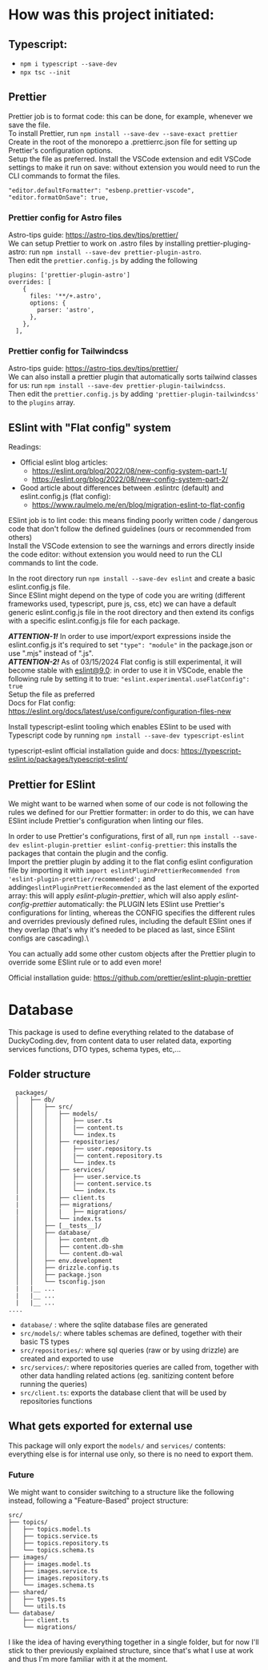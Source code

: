 # How was this project initiated:

## Typescript:

- `npm i typescript --save-dev`
- `npx tsc --init`

## Prettier

Prettier job is to format code: this can be done, for example, whenever we save the file.\
To install Prettier, run `npm install --save-dev --save-exact prettier`\
Create in the root of the monorepo a .prettierrc.json file for setting up Prettier's configuration options.\
Setup the file as preferred.
Install the VSCode extension and edit VSCode settings to make it run on save: without extension you would need to run the CLI commands to format the files.

```
"editor.defaultFormatter": "esbenp.prettier-vscode",
"editor.formatOnSave": true,
```

### Prettier config for Astro files

Astro-tips guide: https://astro-tips.dev/tips/prettier/ \
We can setup Prettier to work on .astro files by installing prettier-pluging-astro: run `npm install --save-dev prettier-plugin-astro`.\
Then edit the `prettier.config.js` by adding the following

```
plugins: ['prettier-plugin-astro']
overrides: [
    {
      files: '**/+.astro',
      options: {
        parser: 'astro',
      },
    },
  ],
```

### Prettier config for Tailwindcss

Astro-tips guide: https://astro-tips.dev/tips/prettier/ \
We can also install a prettier plugin that automatically sorts tailwind classes for us: run `npm install --save-dev prettier-plugin-tailwindcss`.\
Then edit the `prettier.config.js` by adding `'prettier-plugin-tailwindcss'` to the `plugins` array.

## ESlint with "Flat config" system

Readings:

- Official eslint blog articles:
  - https://eslint.org/blog/2022/08/new-config-system-part-1/
  - https://eslint.org/blog/2022/08/new-config-system-part-2/
- Good article about differences between .eslintrc (default) and eslint.config.js (flat config):
  - https://www.raulmelo.me/en/blog/migration-eslint-to-flat-config

ESlint job is to lint code: this means finding poorly written code / dangerous code that don't follow the defined guidelines (ours or recommended from others)\
Install the VSCode extension to see the warnings and errors directly inside the code editor: without extension you would need to run the CLI commands to lint the code.

In the root directory run `npm install --save-dev eslint` and create a basic eslint.config.js file.\
Since ESlint might depend on the type of code you are writing (different frameworks used, typescript, pure js, css, etc) we can have a default generic eslint.config.js file in the root directory and then extend its configs with a specific eslint.config.js file for each package.

**_ATTENTION-1!_** In order to use import/export expressions inside the eslint.config.js it's required to set `"type": "module"` in the package.json or use ".mjs" instead of ".js".\
**_ATTENTION-2!_** As of 03/15/2024 Flat config is still experimental, it will become stable with eslint@9.0: in order to use it in VSCode, enable the following rule by setting it to true: `"eslint.experimental.useFlatConfig": true`\
Setup the file as preferred\
Docs for Flat config: https://eslint.org/docs/latest/use/configure/configuration-files-new

Install typescript-eslint tooling which enables ESlint to be used with Typescript code by running `npm install --save-dev typescript-eslint`

typescript-eslint official installation guide and docs: https://typescript-eslint.io/packages/typescript-eslint/

## Prettier for ESlint

We might want to be warned when some of our code is not following the rules we defined for our Prettier formatter: in order to do this, we can have ESlint include Prettier's configuration when linting our files.

In order to use Prettier's configurations, first of all, run `npm install --save-dev eslint-plugin-prettier eslint-config-prettier`: this installs the packages that contain the plugin and the config.\
Import the prettier plugin by adding it to the flat config eslint configuration file by importing it with `import eslintPluginPrettierRecommended from 'eslint-plugin-prettier/recommended';` and adding`eslintPluginPrettierRecommended` as the last element of the exported array: this will apply _eslint-plugin-prettier_, which will also apply _eslint-config-prettier_ automatically: the PLUGIN lets ESlint use Prettier's configurations for linting, whereas the CONFIG specifies the different rules and overrides previously defined rules, including the default ESlint ones if they overlap (that's why it's needed to be placed as last, since ESlint configs are cascading).\

You can actually add some other custom objects after the Prettier plugin to override some ESlint rule or to add even more!

Official installation guide: https://github.com/prettier/eslint-plugin-prettier

# Database

This package is used to define everything related to the database of DuckyCoding.dev, from content data to user related data, exporting services functions, DTO types, schema types, etc,...

## Folder structure

```
  packages/
  │   ├── db/
  │   │   ├── src/
  │   │   │   ├── models/
  │   │   │   │   ├── user.ts
  │   │   │   │   |── content.ts
  │   │   │   │   └── index.ts
  │   │   │   ├── repositories/
  │   │   │   │   ├── user.repository.ts
  │   │   │   │   |── content.repository.ts
  │   │   │   │   └── index.ts
  │   │   │   ├── services/
  │   │   │   │   ├── user.service.ts
  │   │   │   │   |── content.service.ts
  │   │   │   │   └── index.ts
  |   │   │   ├── client.ts
  |   │   │   ├── migrations/
  |   │   │   |   ├── migrations/
  │   │   │   └── index.ts
  │   │   ├── [__tests__]/
  │   │   ├── database/
  │   │   │   ├── content.db
  │   │   │   ├── content.db-shm
  │   │   │   └── content.db-wal
  │   │   ├── env.development
  │   │   ├── drizzle.config.ts
  │   │   ├── package.json
  │   │   └── tsconfig.json
  |   |__ ...
  |   |__ ...
  |   |__ ...
....
```

- `database/` : where the sqlite database files are generated
- `src/models/`: where tables schemas are defined, together with their basic TS types
- `src/repositories/`: where sql queries (raw or by using drizzle) are created and exported to use
- `src/services/`: where repositories queries are called from, together with other data handling related actions (eg. sanitizing content before running the queries)
- `src/client.ts`: exports the database client that will be used by repositories functions

## What gets exported for external use

This package will only export the `models/` and `services/` contents: everything else is for internal use only, so there is no need to export them.

### Future

We might want to consider switching to a structure like the following instead, following a "Feature-Based" project structure:

```
src/
├── topics/
│   ├── topics.model.ts
│   ├── topics.service.ts
│   ├── topics.repository.ts
│   └── topics.schema.ts
├── images/
│   ├── images.model.ts
│   ├── images.service.ts
│   ├── images.repository.ts
│   └── images.schema.ts
├── shared/
│   ├── types.ts
│   └── utils.ts
└── database/
    ├── client.ts
    └── migrations/
```

I like the idea of having everything together in a single folder, but for now I'll stick to ther previously explained structure, since that's what I use at work and thus I'm more familiar with it at the moment.
